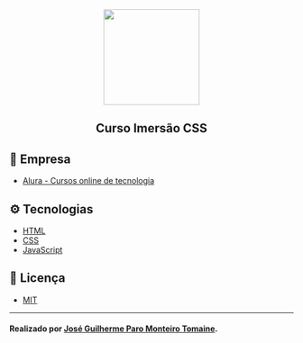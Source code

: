 <div align="center">
  <img src="https://www.alura.com.br/assets/img/alura-logo.1570550707.svg" width="170">
</div>

<div align="center">
  <h2>Curso Imersão CSS</h2>
</div>

## 🏢 Empresa

- [Alura - Cursos online de tecnologia](https://www.alura.com.br/)

## ⚙ Tecnologias

- [HTML](https://developer.mozilla.org/pt-BR/docs/Web/HTML)
- [CSS](https://developer.mozilla.org/pt-BR/docs/Web/CSS)
- [JavaScript](https://developer.mozilla.org/pt-BR/docs/Aprender/JavaScript)

## 🏅 Licença

- [MIT](LICENSE)

----------

#### Realizado por [José Guilherme Paro Monteiro Tomaine](https://www.linkedin.com/in/jos%C3%A9-guilherme-paro-monteiro-tomaine/).
